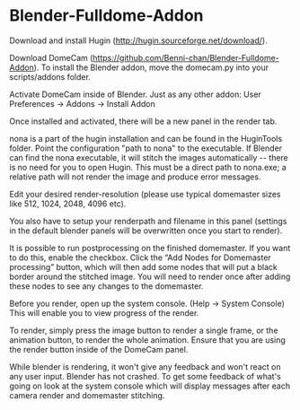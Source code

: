 Blender-Fulldome-Addon
======================

Download and install Hugin (http://hugin.sourceforge.net/download/).

Download DomeCam (https://github.com/Benni-chan/Blender-Fulldome-Addon). To install the Blender addon, move the domecam.py into your scripts/addons folder.

Activate DomeCam inside of Blender.  Just as any other addon: User Preferences -> Addons -> Install Addon

Once installed and activated, there will be a new panel in the render tab.




nona is a part of the hugin installation and can be found in the HuginTools folder. Point the configuration "path to nona" to the executable.  If Blender can find the nona executable, it will stitch the images automatically -- there is no need for you to open Hugin.  This must be a direct path to nona.exe; a relative path will not render the image and produce error messages.

Edit your desired render-resolution (please use typical domemaster sizes like 512, 1024, 2048, 4096 etc).



You also have to setup your renderpath and filename in this panel (settings in the default blender panels will be overwritten once you start to render).

It is possible to run postprocessing on the finished domemaster. If you want to do this, enable the checkbox. Click the “Add Nodes for Domemaster processing” button, which will then add some nodes that will put a black border around the stitched image. You will need to render once after adding these nodes to see any changes to the domemaster.

Before you render, open up the system console.  (Help -> System Console)  This will enable you to view progress of the render.

To render, simply press the image button to render a single frame, or the animation button, to render the whole animation.  Ensure that you are using the render button inside of the DomeCam panel.

While blender is rendering, it won't give any feedback and won't react on any user input.  Blender has not crashed.  To get some feedback of what's going on look at the system console which will display messages after each camera render and domemaster stitching.
